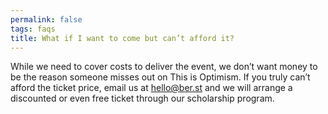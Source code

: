 ```yaml
---
permalink: false
tags: faqs
title: What if I want to come but can’t afford it?
---
```


While we need to cover costs to deliver the event, we don’t want money to be the reason someone misses out on This is Optimism. If you truly can’t afford the ticket price, email us at [hello@ber.st](mailto:hello@ber.st) and we will arrange a discounted or even free ticket through our scholarship program.
